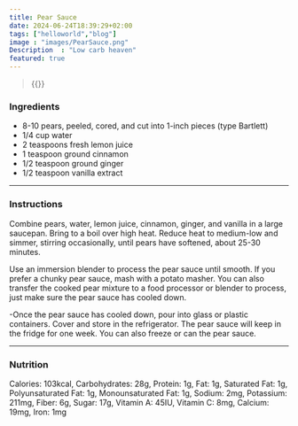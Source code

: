 ```yaml
---
title: Pear Sauce
date: 2024-06-24T18:39:29+02:00
tags: ["helloworld","blog"]
image : "images/PearSauce.png"
Description  : "Low carb heaven"
featured: true
---
```



> {{<figurehugo src="images/PearSauce.png" heigh="300" width="300">}}

### Ingredients
- 8-10 pears, peeled, cored, and cut into 1-inch pieces (type Bartlett)
- 1/4 cup water
- 2 teaspoons fresh lemon juice
- 1 teaspoon ground cinnamon
- 1/2 teaspoon ground ginger
- 1/2 teaspoon vanilla extract

---
### Instructions
Combine pears, water, lemon juice, cinnamon, ginger, and vanilla in a large saucepan. Bring to a boil over high heat. Reduce heat to medium-low and simmer, stirring occasionally, until pears have softened, about 25-30 minutes.

Use an immersion blender to process the pear sauce until smooth. If you prefer a chunky pear sauce, mash with a potato masher. You can also transfer the cooked pear mixture to a food processor or blender to process, just make sure the pear sauce has cooled down.

-Once the pear sauce has cooled down, pour into glass or plastic containers. Cover and store in the refrigerator. The pear sauce will keep in the fridge for one week. You can also freeze or can the pear sauce.

---
### Nutrition
Calories: 103kcal, Carbohydrates: 28g, Protein: 1g, Fat: 1g, Saturated Fat: 1g, Polyunsaturated Fat: 1g, Monounsaturated Fat: 1g, Sodium: 2mg, Potassium: 211mg, Fiber: 6g, Sugar: 17g, Vitamin A: 45IU, Vitamin C: 8mg, Calcium: 19mg, Iron: 1mg
